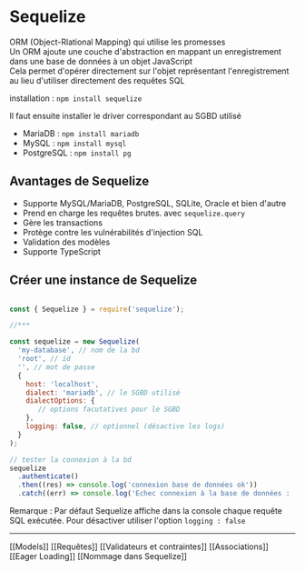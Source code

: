 # Sequelize

ORM (Object-Rlational Mapping) qui utilise les promesses  
Un ORM ajoute une couche d'abstraction en mappant un enregistrement dans une base de données à un objet JavaScript  
Cela permet d'opérer directement sur l'objet représentant l'enregistrement au lieu d'utiliser directement des requêtes SQL

installation : `npm install sequelize`

Il faut ensuite installer le driver correspondant au SGBD utilisé  

- MariaDB : `npm install mariadb`
- MySQL : `npm install mysql`
- PostgreSQL : `npm install pg`


## Avantages de Sequelize 

- Supporte MySQL/MariaDB, PostgreSQL, SQLite, Oracle et bien d'autre
- Prend en charge les requêtes brutes. avec `sequelize.query`
- Gère les transactions
- Protège contre les vulnérabilités d'injection SQL
- Validation des modèles
- Supporte TypeScript

## Créer une instance de Sequelize

```js

const { Sequelize } = require('sequelize');

//***

const sequelize = new Sequelize(
  'my-database', // nom de la bd
  'root', // id
  '', // mot de passe
  {
    host: 'localhost',
    dialect: 'mariadb', // le SGBD utilisé
    dialectOptions: {
       // options facutatives pour le SGBD
    },
    logging: false, // optionnel (désactive les logs)
  }
);

// tester la connexion à la bd
sequelize
  .authenticate()
  .then((res) => console.log('connexion base de données ok'))
  .catch((err) => console.log('Echec connexion à la base de données : ' + err));
```

Remarque : Par défaut Sequelize affiche dans la console chaque requête SQL exécutée. Pour désactiver utiliser l'option `logging : false`


-----------------

[[Models]]
[[Requêtes]]
[[Validateurs et contraintes]]
[[Associations]]
[[Eager Loading]]
[[Nommage dans Sequelize]]



